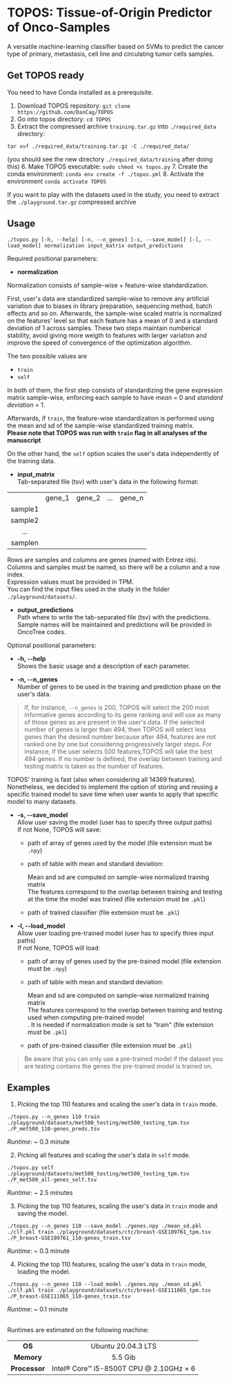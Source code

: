 TOPOS: Tissue-of-Origin Predictor of Onco-Samples
=================================================

A versatile machine-learning classifier based on SVMs to predict the cancer type of primary, metastasis, cell line and circulating tumor cells samples.


Get TOPOS ready
---------------

You need to have Conda installed as a prerequisite.

1. Download TOPOS repository: `git clone https://github.com/DanCag/TOPOS`
4. Go into topos directory: `cd TOPOS`
5. Extract the compressed archive `training.tar.gz` into `./required_data` directory:
```
tar xvf ./required_data/training.tar.gz -C ./required_data/

```
(you should see the new directory `./required_data/training` after doing this)
6. Make TOPOS executable: `sudo chmod +x topos.py`
7. Create the conda environment: `conda env create -f ./topos.yml`
8. Activate the environment `conda activate TOPOS`

If you want to play with the datasets used in the study,
you need to extract the `./playground.tar.gz` compressed archive


Usage
-----

```
./topos.py [-h, --help] [-n, --n_genes] [-s, --save_model] [-l, --load_model] normalization input_matrix output_predictions
```

Required positional parameters:

* **normalization**

Normalization consists of sample-wise + feature-wise standardization.

First, user's data are standardized sample-wise to remove any artificial variation
due to biases in library preparation, sequencing method, batch effects and so on.
Afterwards, the sample-wise scaled matrix is normalized on the features' level
so that each feature has a mean of 0 and a standard deviation of 1 across samples.
These two steps maintain numberical stability, avoid giving more weigth to features with larger variation
and improve the speed of convergence of the optimization algorithm. 

The two possible values are
 - `train` 
 - `self`

In both of them, the first step consists of standardizing the gene expression matrix sample-wise,
enforcing each sample to have _mean_ = 0 and _standard deviation_ = 1.

Afterwards, if `train`, the feature-wise standardization is performed using
the mean and sd of the sample-wise standardized training matrix.<br>
**Please note that TOPOS was run with `train` flag in all analyses of the manuscript**
 
On the other hand, the `self` option scales the user's data independently of the training data.

* **input\_matrix**<br>
Tab-separated file (tsv) with user's data in the following format:

| | | | | |
| :----:  | :----: | :----: | :----: | :----: |
|         | gene_1 | gene_2 | ...    | gene_n | 
| sample1 |
| sample2 |
| ...     | 
| samplen |

Rows are samples and columns are genes (named with Entrez ids).<br>
Columns and samples must be named, so there will be a column and a row index.<br>
Expression values must be provided in TPM.<br>
You can find the input files used in the study in the folder `./playground/datasets/`.
 
* **output\_predictions**<br>
Path where to write the tab-separated file (tsv) with the predictions.<br>
Sample names will be maintained and predictions will be provided in OncoTree codes.<br>

Optional positional parameters:
 
* **-h, --help**<br>
Shows the basic usage and a description of each parameter.

* **-n, --n_genes**<br>
Number of genes to be used in the training and prediction phase on the user's data.

> If, for instance, ```--n_genes``` is 200, TOPOS will select the 200 most informative genes
according to its gene ranking and will use as many of those genes as are present in the user's data.
If the selected number of genes is larger than 494, then TOPOS will select less genes than the desired number
because after 494, features are not ranked one by one but considering progressively larger steps.
For instance, if the user selects 500 features,TOPOS will take the best 494 genes.
If no number is defined, the overlap between training and testing matrix is taken as the number of features.

TOPOS' training is fast (also when considering all 14369 features).<br>
Nonetheless, we decided to implement the option of storing and reusing a specific trained model
to save time when user wants to apply that specific model to many datasets.

* **-s, --save_model**<br>
Allow user saving the model (user has to specify three output paths)<br>
If not None, TOPOS will save:

   * path of array of genes used by the model (file extension must be `.npy`)
   * path of table with mean and standard deviation:
   
     Mean and sd are computed on sample-wise normalized training matrix<br>
     The features correspond to the overlap between training and testing<br>
     at the time the model was trained (file extension must be `.pkl`) 
   * path of trained classifier (file extension must be `.pkl`) 

* **-l, --load_model**<br>
Allow user loading pre-trained model (user has to specify three input paths)<br>
If not None, TOPOS will load:
                          
   * path of array of genes used by the pre-trained model (file extension must be `.npy`)
   * path of table with mean and standard deviation:
   
     Mean and sd are computed on sample-wise normalized training matrix<br>
     The features correspond to the overlap between training and testing used when computing pre-trained model<br>.
     It is needed if normalization mode is set to "train" (file extension must be `.pkl`) 
   * path of pre-trained classifier (file extension must be `.pkl`)

> Be aware that you can only use a pre-trained model if the dataset you are testing
contains the genes the pre-trained model is trained on.


Examples
--------

1. Picking the top 110 features and scaling the user's data in `train` mode.

```
./topos.py --n_genes 110 train ./playground/datasets/met500_testing/met500_testing_tpm.tsv ./P_met500_110-genes_preds.tsv
```

*Runtime*: ~ 0.3 minute


2. Picking all features and scaling the user's data in `self` mode.

```
./topos.py self ./playground/datasets/met500_testing/met500_testing_tpm.tsv ./P_met500_all-genes_self.tsv
```

*Runtime*: ~ 2.5 minutes


3. Picking the top 110 features, scaling the user's data in `train` mode and saving the model.

```
./topos.py --n_genes 110 --save_model ./genes.npy ./mean_sd.pkl ./clf.pkl train ./playground/datasets/ctc/breast-GSE109761_tpm.tsv ./P_breast-GSE109761_110-genes_train.tsv
```
*Runtime*: ~ 0.3 minute


4. Picking the top 110 features, scaling the user's data in `train` mode, loading the model.

```
./topos.py --n_genes 110 --load_model ./genes.npy ./mean_sd.pkl ./clf.pkl train ./playground/datasets/ctc/breast-GSE111065_tpm.tsv ./P_breast-GSE111065_110-genes_train.tsv
```

*Runtime*: ~ 0.1 minute<br><br>

Runtimes are estimated on the following machine:

| | |
| :----: | :----: |
| **OS**     | Ubuntu 20.04.3 LTS |
| **Memory** | 5.5 Gib     |
| **Processor** | Intel® Core™ i5-8500T CPU @ 2.10GHz × 6 |

